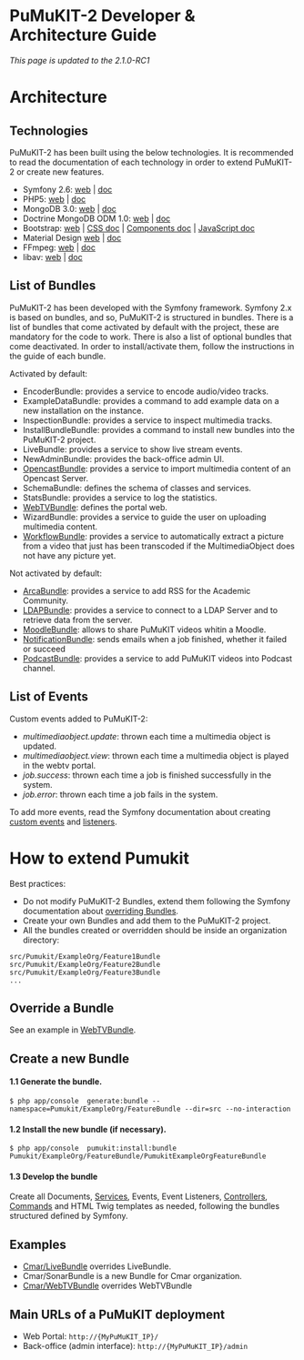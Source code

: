 ﻿PuMuKIT-2 Developer & Architecture Guide
========================================

*This page is updated to the 2.1.0-RC1*

Architecture
============

Technologies
------------

PuMuKIT-2 has been built using the below technologies. It is recommended to read the documentation of each technology in order to extend PuMuKIT-2 or create new features.

* Symfony 2.6: [web](http://symfony.com) | [doc](http://symfony.com/doc/2.6/index.html)
* PHP5: [web](http://php.net/) | [doc](http://php.net/manual/en/)
* MongoDB 3.0: [web](https://www.mongodb.org/) | [doc](https://docs.mongodb.org/v3.0/)
* Doctrine MongoDB ODM 1.0: [web](http://www.doctrine-project.org/projects/mongodb-odm.html) | [doc](http://doctrine-mongodb-odm.readthedocs.org/en/latest/)
* Bootstrap: [web](http://getbootstrap.com/) | [CSS doc](http://getbootstrap.com/css/) | [Components doc](http://getbootstrap.com/components/) | [JavaScript doc](http://getbootstrap.com/javascript/)
* Material Design [web](http://www.google.com/design/spec/material-design/introduction.html) | [doc](https://fezvrasta.github.io/bootstrap-material-design/)
* FFmpeg: [web](https://www.ffmpeg.org/) | [doc](https://www.ffmpeg.org/documentation.html)
* libav: [web](https://libav.org/) | [doc](https://libav.org/documentation/)


List of Bundles
---------------

PuMuKIT-2 has been developed with the Symfony framework. Symfony 2.x is based on bundles, and so, PuMuKIT-2 is structured in bundles. There is a list of bundles that come activated by default with the project, these are mandatory for the code to work. There is also a list of optional bundles that come deactivated. In order to install/activate them, follow the instructions in the guide of each bundle.

Activated by default:
* EncoderBundle: provides a service to encode audio/video tracks.
* ExampleDataBundle: provides a command to add example data on a new installation on the instance.
* InspectionBundle: provides a service to inspect multimedia tracks.
* InstallBundleBundle: provides a command to install new bundles into the PuMuKIT-2 project.
* LiveBundle: provides a service to show live stream events.
* NewAdminBundle: provides the back-office admin UI.
* [OpencastBundle](https://github.com/campusdomar/PuMuKIT2/blob/2.1.x/src/Pumukit/OpencastBundle/Resources/doc/ConfigurationGuide.md): provides a service to import multimedia content of an Opencast Server.
* SchemaBundle: defines the schema of classes and services.
* StatsBundle: provides a service to log the statistics.
* [WebTVBundle](https://github.com/campusdomar/PuMuKIT2/blob/2.1.x/src/Pumukit/WebTVBundle/Resources/doc/OverrideGuide.md): defines the portal web.
* WizardBundle: provides a service to guide the user on uploading multimedia content.
* [WorkflowBundle](https://github.com/campusdomar/PuMuKIT2/blob/2.1.x/src/Pumukit/WorkflowBundle/Resources/doc/ConfigurationGuide.md): provides a service to automatically extract a picture from a video that just has been transcoded if the MultimediaObject does not have any picture yet.


Not activated by default:
* [ArcaBundle](https://github.com/campusdomar/PuMuKIT2/blob/2.1.x/src/Pumukit/ArcaBundle/Resources/doc/InstallationGuide.md): provides a service to add RSS for the Academic Community.
* [LDAPBundle](https://github.com/campusdomar/PuMuKIT2/blob/2.1.x/src/Pumukit/LDAPBundle/Resources/doc/AdminGuide.md): provides a service to connect to a LDAP Server and to retrieve data from the server.
* [MoodleBundle](https://github.com/campusdomar/PuMuKIT2/blob/2.1.x/src/Pumukit/MoodleBundle/Resources/doc/InstallationGuide.md): allows to share PuMuKIT videos whitin a Moodle.
* [NotificationBundle](https://github.com/campusdomar/PuMuKIT2/blob/2.1.x/src/Pumukit/NotificationBundle/Resources/doc/AdminGuide.md): sends emails when a job finished, whether it failed or succeed
* [PodcastBundle](https://github.com/campusdomar/PuMuKIT2/blob/2.1.x/src/Pumukit/PodcastBundle/Resources/doc/InstallationGuide.md): provides a service to add PuMuKIT videos into Podcast channel.


List of Events
--------------

Custom events added to PuMuKIT-2:
* *multimediaobject.update*: thrown each time a multimedia object is updated.
* *multimediaobject.view*: thrown each time a multimedia object is played in the webtv portal.
* *job.success*: thrown each time a job is finished successfully in the system.
* *job.error*: thrown each time a job fails in the system.

To add more events, read the Symfony documentation about creating [custom events](http://symfony.com/doc/current/components/event_dispatcher/introduction.html#creating-and-dispatching-an-event) and [listeners](http://symfony.com/doc/current/cookbook/event_dispatcher/event_listener.html).


How to extend Pumukit
=====================

Best practices:
* Do not modify PuMuKIT-2 Bundles, extend them following the Symfony documentation about [overriding Bundles](http://symfony.com/doc/current/cookbook/bundles/inheritance.html).
* Create your own Bundles and add them to the PuMuKIT-2 project.
* All the bundles created or overridden should be inside an organization directory:

```
src/Pumukit/ExampleOrg/Feature1Bundle
src/Pumukit/ExampleOrg/Feature2Bundle
src/Pumukit/ExampleOrg/Feature3Bundle
...
```


Override a Bundle
-----------------

See an example in [WebTVBundle](https://github.com/campusdomar/PuMuKIT2/blob/2.1.x/src/Pumukit/WebTVBundle/Resources/doc/OverrideGuide.md).


Create a new Bundle
----------------------

#### 1.1 Generate the bundle.

`
$ php app/console  generate:bundle --namespace=Pumukit/ExampleOrg/FeatureBundle --dir=src --no-interaction
`

#### 1.2 Install the new bundle (if necessary).
`
$ php app/console  pumukit:install:bundle Pumukit/ExampleOrg/FeatureBundle/PumukitExampleOrgFeatureBundle
`

#### 1.3 Develop the bundle

Create all Documents, [Services](http://symfony.com/doc/current/book/service_container.html), Events, Event Listeners, [Controllers](http://symfony.com/doc/current/book/controller.html), [Commands](http://symfony.com/doc/current/bundles/SensioGeneratorBundle/commands/generate_command.html) and HTML Twig templates as needed, following the bundles structured defined by Symfony.

Examples
--------

* [Cmar/LiveBundle](https://github.com/campusdomar/PuMuKIT2/blob/2.1.x/src/Pumukit/Cmar/LiveBundle/Resources/doc/AdminGuide.md) overrides LiveBundle.
* Cmar/SonarBundle is a new Bundle for Cmar organization.
* [Cmar/WebTVBundle](https://github.com/campusdomar/PuMuKIT2/blob/2.1.x/src/Pumukit/Cmar/WebTVBundle/Resources/doc/AdminGuide.md) overrides WebTVBundle



Main URLs of a PuMuKIT deployment
---------------------------------
* Web Portal: `http://{MyPuMuKIT_IP}/`
* Back-office (admin interface): `http://{MyPuMuKIT_IP}/admin`
